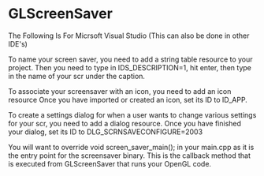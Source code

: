 GLScreenSaver
=============
The Following Is For Micrsoft Visual Studio
(This can also be done in other IDE's)

To name your screen saver, you need to add a string table resource to your project.
Then you need to type in IDS_DESCRIPTION=1, hit enter, then type in the name of 
your scr under the caption.

To associate your screensaver with an icon, you need to add an icon resource
Once you have imported or created an icon, set its ID to ID_APP.

To create a settings dialog for when a user wants to change various settings for your
scr, you need to add a dialog resource. Once you have finished your dialog, set its ID
to DLG_SCRNSAVECONFIGURE=2003

You will want to override 
void screen_saver_main();
in your main.cpp as it is the entry point for the screensaver binary. 
This is the callback method that is executed from GLScreenSaver that 
runs your OpenGL code.
